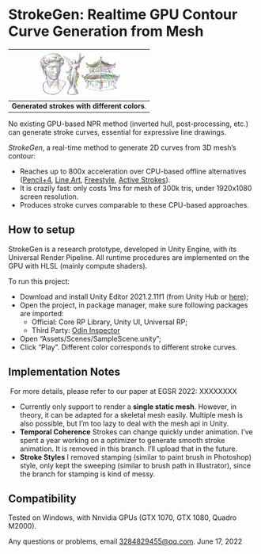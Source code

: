 # StrokeGen: Realtime GPU Contour Curve Generation from Mesh  

| <img src=".\Abstract Submit Image.png" alt="Abstract Submit Image" width = 500 style="zoom: 33%;" /> |
| :----------------------------------------------------------: |
|       <b>Generated strokes with different colors</b>.        |

No existing GPU-based NPR method (inverted hull, post-processing, etc.) can generate stroke curves, essential for expressive line drawings. 

*StrokeGen*, a real-time method to generate 2D curves from 3D mesh’s contour:

- Reaches up to 800x acceleration over CPU-based offline alternatives ([Pencil+4](https://www.psoft.co.jp/jp/product/pencil/unity/), [Line Art](https://docs.blender.org/manual/en/latest/grease_pencil/modifiers/generate/line_art.html), [Freestyle](https://docs.blender.org/manual/en/latest/render/freestyle/introduction.html#:~:text=Freestyle%20is%20an%20edge%2Fline,technical%20(hard%20line)%20looks.), [Active Strokes](https://github.com/benardp/ActiveStrokes)). 
- It is crazily fast: only costs 1ms for mesh of 300k tris, under 1920x1080 screen resolution.
- Produces stroke curves comparable to these CPU-based approaches.

## How to setup

StrokeGen is a research prototype, developed in Unity Engine, with its Universal Render Pipeline.
All runtime procedures are implemented on the GPU with HLSL (mainly compute shaders). 

To run this project:

- Download and install Unity Editor 2021.2.11f1 (from Unity Hub or [here](https://unity3d.com/unity/whats-new/2021.2.11));
- Open the project, in package manager, make sure following packages are imported:
  - Official: Core RP Library, Unity UI, Universal RP;
  - Third Party: [Odin Inspector](https://assetstore.unity.com/packages/tools/utilities/odin-inspector-and-serializer-89041)
- Open “Assets/Scenes/SampleScene.unity”;
- Click “Play”. Different color corresponds to different stroke curves.

## Implementation Notes

​	For more details, please refer to our paper at EGSR 2022: XXXXXXXX

- Currently only support to render a **single static mesh**. However, in theory, it can be adapted for a skeletal mesh easily. Multiple mesh is also possible, but I’m too lazy to deal with the mesh api in Unity.
- **Temporal Coherence**
  Strokes can change quickly under animation.
  I’ve spent a year working on a optimizer to generate smooth stroke animation. It is removed in this branch. I’ll upload that in the future.
- **Stroke Styles**
  I removed stamping (similar to paint brush in Photoshop) style, only kept the sweeping (similar to brush path in Illustrator), since the branch for stamping is kind of messy.

## Compatibility

Tested on Windows, with Nnvidia GPUs (GTX 1070, GTX 1080, Quadro M2000). 

Any questions or problems, email 3284829455@qq.com. June 17, 2022
